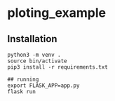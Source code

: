 # ploting_example

## Installation

```
python3 -m venv .
source bin/activate
pip3 install -r requirements.txt

## running
export FLASK_APP=app.py
flask run
